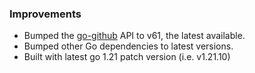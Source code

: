 ### Improvements

- Bumped the [go-github](https://github.com/google/go-github) API to v61, the latest available.
- Bumped other Go dependencies to latest versions.
- Built with latest go 1.21 patch version (i.e. v1.21.10)
